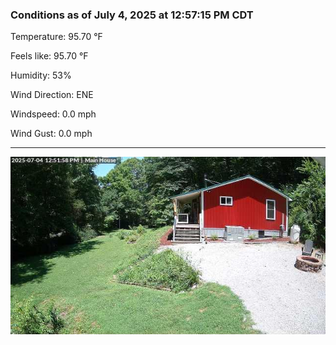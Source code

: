 ### Conditions as of July 4, 2025 at 12:57:15 PM CDT 

Temperature: 95.70 &deg;F

Feels like: 95.70 &deg;F

Humidity: 53%

Wind Direction: ENE

Windspeed: 0.0 mph

Wind Gust: 0.0 mph

---

<img src="./images/latest.jpeg"/>

